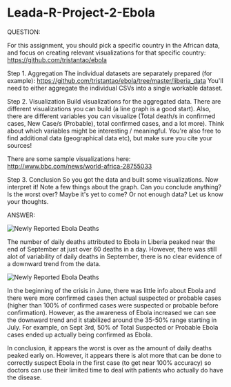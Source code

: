 # Leada-R-Project-2-Ebola

QUESTION:

For this assignment, you should pick a specific country in the African data, and focus on creating relevant visualizations for that specific country: https://github.com/tristantao/ebola

Step 1. Aggregation
The individual datasets are separately prepared (for example): https://github.com/tristantao/ebola/tree/master/liberia_data
You'll need to either aggregate the individual CSVs into a single workable dataset.
 
Step 2. Visualization
Build visualizations for the aggregated data. There are different visualizations you can build (a line graph is a good start). Also, there are different variables you can visualize (Total death/s in confirmed cases, New Case/s (Probable), total confirmed cases, and a lot more). Think about which variables might be interesting / meaningful. You're also free to find additional data (geographical data etc), but make sure you cite your sources!
 
There are some sample visualizations here: http://www.bbc.com/news/world-africa-28755033
 
Step 3. Conclusion
So you got the data and built some visualizations. Now interpret it! Note a few things about the graph. Can you conclude anything? Is the worst over? Maybe it's yet to come? Or not enough data? Let us know your thoughts.

ANSWER:

![Newly Reported Ebola Deaths](https://raw.githubusercontent.com/j450h1/Leada-R-Project-2-Ebola/master/Newly%20Reported%20Ebola%20Daily%20Deaths%20-%20ggplot2%20and%20plotly.png)

The number of daily deaths attributed to Ebola in Liberia peaked near the end of September at just over 60 deaths in a day. However, there was still alot of variability of daily deaths in September, there is no clear evidence of a downward trend from the data.

![Newly Reported Ebola Deaths](https://raw.githubusercontent.com/j450h1/Leada-R-Project-2-Ebola/master/Percentage%20of%20Confirmed%20Ebola%20Cases%20-%20Tableau.png)
 
In the beginning of the crisis in June, there was little info about Ebola and there were more confirmed cases then actual suspected or probable cases (higher than 100% of confirmed cases were suspected or probable before confirmation). However, as the awareness of Ebola increased we can see the downward trend and it stabilized around the 35-50% range starting in July.
For example, on Sept 3rd, 50% of Total Suspected or Probable Ebola cases ended up actually being confirmed as Ebola.

In conclusion, it appears the worst is over as the amount of daily deaths peaked early on. However, it appears there is alot more that can be done to correctly suspect Ebola in the first case (to get near 100% accuracy) so doctors can use their limited time to deal with patients who actually do have the disease. 
